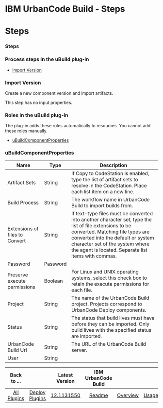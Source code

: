 
IBM UrbanCode Build - Steps
===========================

# Steps


### Steps




### Process steps in the uBuild plug-in

* [Import Version](#import_version)


### Import Version

Create a new component version and import artifacts.

This step has no input properties.


### Roles in the uBuild plug-in

The plug-in adds these roles automatically to resources. You cannot add these roles manually.


* [uBuildComponentProperties](#ubuildcomponentproperties_role)


### uBuildComponentProperties


| Name | Type | Description |
| --- | --- | --- |
| Artifact Sets | String | If Copy to CodeStation is enabled, type the list of artifact sets to resolve in the CodeStation. Place each list item on a new line. |
| Build Process | String | The workflow name in UrbanCode Build to import builds from. |
| Extensions of files to Convert | String | If text-type files must be converted into another character set, type the list of file extensions to be converted. Matching file types are converted into the default or system character set of the system where the agent is located. Separate list items with commas. |
| Password | Password |  |
| Preserve execute permissions | Boolean | For Linux and UNIX operating systems, select this check box to retain the execute permissions for each file. |
| Project | String | The name of the UrbanCode Build project. Projects correspond to UrbanCode Deploy components. |
| Status | String | The status that build lives must have before they can be imported. Only build lives with the specified status are imported. |
| UrbanCode Build Url | String | The URL of the UrbanCode Build server. |
| User | String |  |



|Back to ...||Latest Version|IBM UrbanCode Build ||||
| :---: | :---: | :---: | :---: | :---: | :---: | :---: |
|[All Plugins](../../index.md)|[Deploy Plugins](../README.md)|[12.1131550](https://raw.githubusercontent.com/UrbanCode/IBM-UCD-PLUGINS/main/files/uBuildSourceConfig/ucd-uBuildSourceConfig-12.1131550.zip)|[Readme](README.md)|[Overview](overview.md)|[Usage](usage.md)|[Downloads](downloads.md)|
